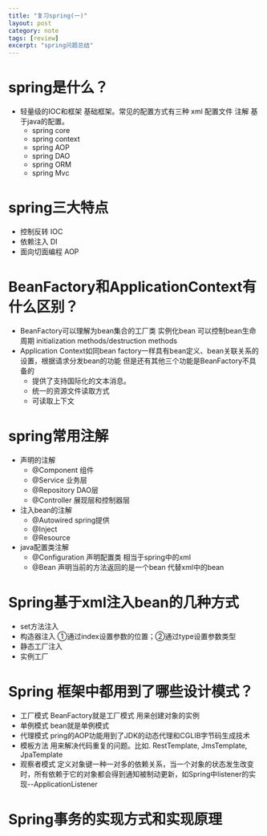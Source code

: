 ```yaml
---
title: "复习spring(一)"
layout: post
category: note
tags: [review]
excerpt: "spring问题总结"
---
```

# spring是什么？
 * 轻量级的IOC和框架 基础框架。常见的配置方式有三种 xml 配置文件 注解 基于java的配置。
   * spring core 
   * spring context
   * spring AOP
   * spring DAO
   * spring ORM
   * spring Mvc
   
# spring三大特点 
 * 控制反转 IOC
 * 依赖注入 DI
 * 面向切面编程 AOP
 
# BeanFactory和ApplicationContext有什么区别？
 * BeanFactory可以理解为bean集合的工厂类 实例化bean 可以控制bean生命周期 initialization methods/destruction methods
 * Application Context如同bean factory一样具有bean定义、bean关联关系的设置，根据请求分发bean的功能 但是还有其他三个功能是BeanFactory不具备的
   * 提供了支持国际化的文本消息。
   * 统一的资源文件读取方式
   * 可读取上下文
   
# spring常用注解
 * 声明的注解
   * @Component  组件
   * @Service 业务层
   * @Repository  DAO层
   * @Controller 展现层和控制器层
 * 注入bean的注解
   * @Autowired spring提供
   * @Inject 
   * @Resource 
 * java配置类注解
   * @Configuration  声明配置类 相当于spring中的xml
   * @Bean 声明当前的方法返回的是一个bean 代替xml中的bean
   
# Spring基于xml注入bean的几种方式
 * set方法注入
 * 构造器注入 ①通过index设置参数的位置；②通过type设置参数类型
 * 静态工厂注入
 * 实例工厂
 
# Spring 框架中都用到了哪些设计模式？
 * 工厂模式 BeanFactory就是工厂模式 用来创建对象的实例
 * 单例模式 bean就是单例模式
 * 代理模式 pring的AOP功能用到了JDK的动态代理和CGLIB字节码生成技术
 * 模板方法 用来解决代码重复的问题。比如. RestTemplate, JmsTemplate, JpaTemplate
 * 观察者模式 定义对象键一种一对多的依赖关系，当一个对象的状态发生改变时，所有依赖于它的对象都会得到通知被制动更新，如Spring中listener的实现--ApplicationListener
 
# Spring事务的实现方式和实现原理
